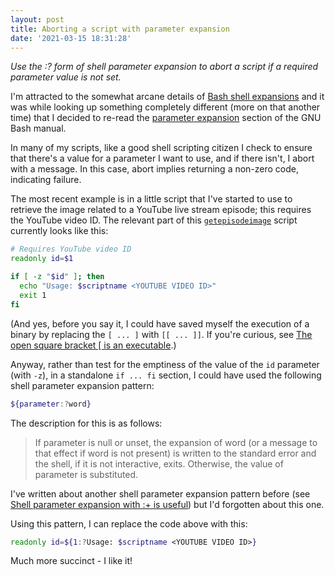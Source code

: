 ```yaml
---
layout: post
title: Aborting a script with parameter expansion
date: '2021-03-15 18:31:28'
---
```


_Use the :? form of shell parameter expansion to abort a script if a required parameter value is not set._

I'm attracted to the somewhat arcane details of [Bash shell expansions][shell-expansions] and it was while looking up something completely different (more on that another time) that I decided to re-read the [parameter expansion][parameter-expansion] section of the GNU Bash manual.

In many of my scripts, like a good shell scripting citizen I check to ensure that there's a value for a parameter I want to use, and if there isn't, I abort with a message. In this case, abort implies returning a non-zero code, indicating failure.

The most recent example is in a little script that I've started to use to retrieve the image related to a YouTube live stream episode; this requires the YouTube video ID. The relevant part of this [`getepisodeimage`][getepisodeimage] script currently looks like this:

```Bash
# Requires YouTube video ID
readonly id=$1

if [ -z "$id" ]; then
  echo "Usage: $scriptname <YOUTUBE VIDEO ID>"
  exit 1
fi
```

(And yes, before you say it, I could have saved myself the execution of a binary by replacing the `[ ... ]` with `[[ ... ]]`. If you're curious, see [The open square bracket \[ is an executable][open-square-bracket-post].)

Anyway, rather than test for the emptiness of the value of the `id` parameter (with `-z`), in a standalone `if ... fi` section, I could have used the following shell parameter expansion pattern:

```Bash
${parameter:?word}
```

The description for this is as follows:

> If parameter is null or unset, the expansion of word (or a message to that effect if word is not present) is written to the standard error and the shell, if it is not interactive, exits. Otherwise, the value of parameter is substituted.

I've written about another shell parameter expansion pattern before (see [Shell parameter expansion with :+ is useful][shell-parameter-post]) but I'd forgotten about this one.

Using this pattern, I can replace the code above with this:

```Bash
readonly id=${1:?Usage: $scriptname <YOUTUBE VIDEO ID>}
```

Much more succinct - I like it!


[shell-expansions]: https://www.gnu.org/software/bash/manual/html_node/Shell-Expansions.html
[parameter-expansion]: https://www.gnu.org/software/bash/manual/html_node/Shell-Parameter-Expansion.html
[getepisodeimage]: https://github.com/qmacro/dotfiles/blob/master/scripts/getepisodeimage
[open-square-bracket-post]: https://qmacro.org/autodidactics/2020/08/21/open-square-bracket/
[shell-parameter-post]: https://qmacro.org/autodidactics/2020/09/27/shell-parameter-expansion-with-+/
